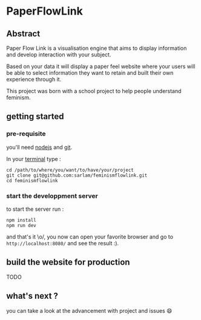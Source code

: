 # PaperFlowLink

## Abstract

Paper Flow Link is a visualisation engine that aims to display information and develop interaction with your subject.

Based on your data it will display a paper feel website where your users will be able to select information they want to retain and built their own experience through it.

This project was born with a school project to help people understand feminism.

## getting started

### pre-requisite

you'll need [nodejs](https://nodejs.org/) and [git](https://git-scm.com).

In your [terminal](https://www.davidbaumgold.com/tutorials/command-line/#finding-the-command-line) type :

    cd /path/to/where/you/want/to/have/your/project
    git clone git@github.com:sarlam/feminismflowlink.git
    cd feminismflowlink

### start the developpment server

to start the server run :

    npm install
    npm run dev

and that's it \o/, you now can open your favorite browser and go to `http://localhost:8080/` and see the result :).

## build the website for production

TODO

## what's next ?

you can take a look at the advancement with project and issues :smile:
